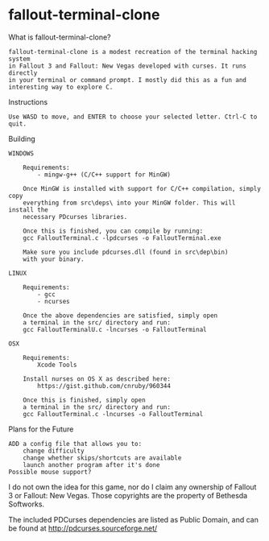# fallout-terminal-clone
What is fallout-terminal-clone?
	
	fallout-terminal-clone is a modest recreation of the terminal hacking system
	in Fallout 3 and Fallout: New Vegas developed with curses. It runs directly
	in your terminal or command prompt. I mostly did this as a fun and 
	interesting way to explore C.
	
Instructions

	Use WASD to move, and ENTER to choose your selected letter. Ctrl-C to quit.

Building

	WINDOWS

		Requirements:
			- mingw-g++ (C/C++ support for MinGW)

		Once MinGW is installed with support for C/C++ compilation, simply copy
		everything from src\deps\ into your MinGW folder. This will install the
		necessary PDcurses libraries.
		
		Once this is finished, you can compile by running:
		gcc FalloutTerminal.c -lpdcurses -o FalloutTerminal.exe

		Make sure you include pdcurses.dll (found in src\dep\bin)
		with your binary.

	LINUX

		Requirements:
			- gcc
			- ncurses

		Once the above dependencies are satisfied, simply open 
		a terminal in the src/ directory and run:
		gcc FalloutTerminalU.c -lncurses -o FalloutTerminal
		
	OSX
		
		Requirements:
			Xcode Tools
		
		Install nurses on OS X as described here:
			https://gist.github.com/cnruby/960344
		
		Once this is finished, simply open 
		a terminal in the src/ directory and run:
		gcc FalloutTerminal.c -lncurses -o FalloutTerminal


Plans for the Future

	ADD a config file that allows you to:
		change difficulty
		change whether skips/shortcuts are available
		launch another program after it's done
	Possible mouse support?



I do not own the idea for this game, nor do I claim any ownership
of Fallout 3 or Fallout: New Vegas. Those copyrights are the 
property of Bethesda Softworks.

The included PDCurses dependencies are listed as Public Domain,
and can be found at http://pdcurses.sourceforge.net/
